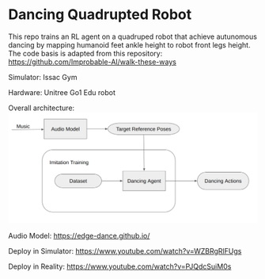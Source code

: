 # Dancing Quadrupted Robot
This repo trains an RL agent on a quadruped robot that achieve autunomous dancing by mapping humanoid feet ankle height to robot front legs height. <br />
The code basis is adapted from this repository:
https://github.com/Improbable-AI/walk-these-ways

Simulator: Issac Gym

Hardware: Unitree Go1 Edu robot

Overall architecture:
![alt text](https://github.com/APM150/Dancing-Robot/blob/main/overall_structure.png?raw=true)

Audio Model:
https://edge-dance.github.io/


Deploy in Simulator:
https://www.youtube.com/watch?v=WZBRgRlFUgs

Deploy in Reality:
https://www.youtube.com/watch?v=PJQdcSuiM0s
